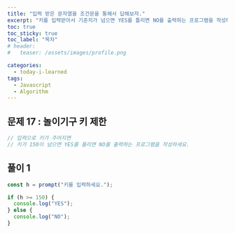```yaml
---
title: "입력 받은 문자열을 조건문을 통해서 답해보자."
excerpt: "키를 입력받아서 기준치가 넘으면 YES를 틀리면 NO를 출력하는 프로그램을 작성해보자."
toc: true
toc_sticky: true
toc_label: "목차"
# header:
#   teaser: /assets/images/profile.png

categories:
  - today-i-learned
tags:
  - Javascript
  - Algorithm
---
```


## 문제 17 : 놀이기구 키 제한

```js
// 입력으로 키가 주어지면
// 키가 150이 넘으면 YES를 틀리면 NO를 출력하는 프로그램을 작성하세요.
```

## 풀이 1

```js
const h = prompt("키를 입력하세요.");

if (h >= 150) {
  console.log("YES");
} else {
  console.log("NO");
}
```
